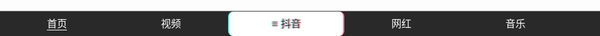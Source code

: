 ​<!DOCTYPE html>
<html>
<head>
    <meta charset="utf-8">
    <meta name="author" content="http://www.wuiso.com/"/>
    <title>抖音底部样式html代码</title></head><body>
<!--底部代码--><style>
footer {
    position: fixed;
    left: 0;
    bottom: 0;
    /*height: 2.59rem;*/
    width: 100%;
    background-color: #000;
    background-color: rgba(0, 0, 0, 0.84);
    border-top: 1px solid #e0e0e0;
    z-index: 999;
}footer>ul>li {
    float: left;
    width: 19%;
    text-align: center;
    font-size: 1rem;
    line-height: 39px;
}li {
    list-style: none;
}a {
        color: #fff;
    -webkit-backface-visibility: hidden;
    text-decoration: none;
}.router-link-exact-active {
    color: #fff;
    border-bottom: 1px solid #fff;
}.main2 {
    position: relative;
    color: #362732;
    background: #fff;
    border-radius: 8px;
    border-left: 2px solid rgba(23,255,232,.7);
    border-right: 2px solid rgba(254,44,85,.7);
}.g_wrap2 {
    text-shadow: -2px 0 rgba(0,255,255,.5), 2px 0 rgba(255,0,0,.5);
}.dropdown-ment {
    top: auto;
    bottom: 100%;
    margin-bottom: 2px;
    position: absolute;
    left: -3px;
    z-index: 1000;
    float: left;
    padding: 5px 0;
    margin: 2px 0 0;
    font-size: 16px;
    text-align: left;
    list-style: none;
    background-color: #000;
    background-color: rgba(0,0,0,.8);
    background-clip: padding-box;
    border: 1px solid #ccc;
    border: 1px solid rgba(0,0,0,.15);
    border-radius: 4px;
    box-shadow: 0 6px 12px rgba(0,0,0,.5);
}
#xylo{width: 60px;
    padding: 2px 6px;}</style>
<footer>
<ul style="border-top: 1px solid rgba(255, 255, 255, 0.2);margin: 0;padding: 0;">
<li><a href="#" class="router-link-exact-active nav-active">首页</a></li> 
<li><a href="#" class="">视频</a></li> <li class="main2">
<div class="g_wrap2" id="butt"><span style="padding-right: 5px;">≡</span>抖音</div> 
<ul class="dropdown-ment" id="xylo" style="display:none;"><li><a href="#">快手</a></li> 
<li><a href="#">美拍</a></li></ul></li> <li><a href="#" class="">网红</a></li> 
<li><a href="#" class="">音乐</a></li></ul> 
<div style="position: fixed; top: 0px; right: 0px; bottom: 0px; left: 0px; display: none;"></div>
</footer>
<script type="text/javascript">
        window.onload = function () {
            var obt = document.getElementById("butt");
            var odiv = document.getElementById("xylo");
            function getStyle(obj, attr) {  //  谁的      那个属性
                if (obj.currentStyle)  // ie 等
                {
                    return obj.currentStyle[attr];
                }
                else {
                    return window.getComputedStyle(obj, null)[attr];  // w3c 浏览器
                }
            }
            //console.log(getStyle(odiv, 'display'));
            obt.onclick = function () {
                //获取的样式需要写在点击事件里面，写在外面只能获取一次，不能动态获取，
                if (getStyle(odiv, 'display') == "none") {
                    odiv.style.display = "block";
                }
                else {
                    odiv.style.display = "none";
                }
            }
        }
    </script>
</body>
</html>


